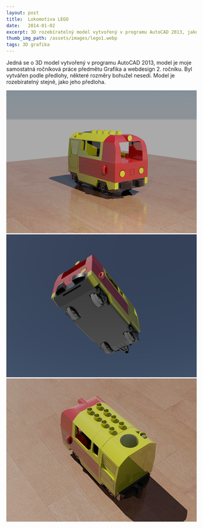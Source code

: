 ```yaml
---
layout: post
title:  Lokomotiva LEGO
date:   2014-01-02
excerpt: 3D rozebíratelný model vytvořený v programu AutoCAD 2013, jako ročníková práce předmětu Grafika a webdesign 2. ročníku střední školy.
thumb_img_path: /assets/images/lego1.webp
tags: 3D grafika
---
```


Jedná se o 3D model vytvořený v programu AutoCAD 2013, model je moje samostatná ročníková práce předmětu Grafika a webdesign 2. ročníku. Byl vytvářen podle předlohy, některé rozměry bohužel nesedí. Model je rozebíratelný stejně, jako jeho předloha.

![Front view](/assets/images/lego1.webp)  
![Bottom view](/assets/images/lego2.webp)  
![Top view](/assets/images/lego3.webp)
